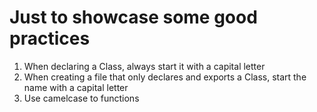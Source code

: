 # Just to showcase some good practices

1. When declaring a Class, always start it with a capital letter
2. When creating a file that only declares and exports a Class, start the name with a capital letter
3. Use camelcase to functions
